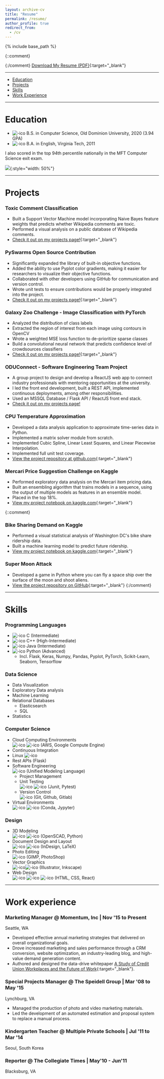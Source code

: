 ```yaml
---
layout: archive-cv
title: "Resume"
permalink: /resume/
author_profile: true
redirect_from:
  - /cv
---
```


{% include base_path %}

{::comment}

{:/comment}
[Download My Resume (PDF)](/images/resume/Jay_Speidell.pdf){:target="_blank"}
<hr>

* [Education](#education)<br />
* [Projects](#projects)<br />
* [Skills](#skills)<br />
* [Work Experience](#work-experience)<br />

<hr>

# Education

* ![-ico](\images\ico\odu.svg) B.S. in Computer Science, Old Dominion University, 2020 (3.94 GPA)
*  ![-ico](\images\ico\Virginia_Tech_Hokies_logo.svg) B.A. in English, Virginia Tech, 2011

I also scored in the top 94th percentile nationally in the MFT Computer Science exit exam.

![](/images/other/exit_exam.png){:style="width: 50%"}
<hr>

# Projects

### Toxic Comment Classification
* Built a Support Vector Machine model incorporating Naive Bayes feature weights that predicts whether Wikipedia comments are toxic.
* Performed a visual analysis on a public database of Wikipedia comments.  
* [Check it out on my projects page!](/portfolio/project05-toxic-comments/){:target="_blank"}

### PySwarms Open Source Contribution
* Significantly expanded the library of built-in objective functions.
* Added the ability to use Pyplot color gradients, making it easier for researchers to visualize their objective functions.
* Collaborated with other developers using GitHub for communication and version control.
* Wrote unit tests to ensure contributions would be properly integrated into the project.
* [Check it out on my projects page!](/portfolio/project00-pyswarms/){:target="_blank"}

### Galaxy Zoo Challenge - Image Classification with PyTorch
* Analyzed the distribution of class labels
* Extracted the region of interest from each image using contours in OpenCV
* Wrote a weighted MSE loss function to de-prioritize sparse classes
* Build a convolutional neural network that predicts confidence level of crowdsources classifiers
* [Check it out on my projects page!](../portfolio/project07-galazy-zoo/){:target="_blank"}

### ODUConnect - Software Engineering Team Project
* A group project to design and develop a ReactJS web app to connect industry professionals with mentoring opportunities at the university.
* I led the front end development, built a REST API, implemented continuous deployments, among other responsibilities.
* Used an MSSQL Database / Flask API / ReactJS front end stack.
* [Check it out on my projects page!](../portfolio/project08-oduconnect)

### CPU Temperature Approximation
* Developed a data analysis application to approximate time-series data in Python.
* Implemented a matrix solver module from scratch.
* Implemented Cubic Spline, Linear Least Squares, and Linear Piecewise Interpolation.
* Implemented full unit test coverage.
* [View the project repository at github.com](https://github.com/jayspeidell/cpu-temp-approximation){:target="_blank"}

### Mercari Price Suggestion Challenge on Kaggle
* Performed exploratory data analysis on the Mercari item pricing data.
* Built an ensembling algorithm that trains models in a sequence, using the output of multiple models as features in an ensemble model.
* Placed in the top 18%.
* [View my project notebook on kaggle.com](https://www.kaggle.com/jayspeidell/predictions-as-features){:target="_blank"}

{::comment}
### Bike Sharing Demand on Kaggle
* Performed a visual statistical analysis of Washington DC's bike share ridership data.
* Built a machine learning model to predict future ridership.
* [View my project notebook on kaggle.com](https://www.kaggle.com/jayspeidell/visualizing-and-modeling-dc-bikeshare-ridership){:target="_blank"}

### Super Moon Attack
* Developed a game in Python where you can fly a space ship over the surface of the moon and shoot aliens.
* [View the project repository on GitHub](https://github.com/jayspeidell/super-moon-attack){:target="_blank"}
{:/comment}


<hr>

# Skills
### Programming Languages
* ![-ico](\images\ico\clang.svg) C (Intermediate)
* ![-ico](\images\ico\icons8-c++.svg) C++ (High-Intermediate)
* ![-ico](\images\ico\icons8-java.svg) Java (Intermediate)
* ![-ico](\images\ico\icons8-python.svg) Python (Advanced)
  * Incl. Flask, Keras, Numpy, Pandas, Pyplot, PyTorch, Scikit-Learn, Seaborn, Tensorflow

### Data Science
* Data Visualization
* Exploratory Data analysis
* Machine Learning
* Relational Databases
  * Elasticsearch
  * SQL
* Statistics

### Computer Science
* Cloud Computing Environments <br /> ![-ico](\images\ico\Amazon_Web_Services_Logo.svg) ![-ico](\images\ico\gce.svg)
(AWS, Google Compute Engine)
* Continuous Integration
* Linux ![-ico](\images\ico\Tux.svg)
* Rest APIs (Flask)
* Software Engineering <br /> ![-ico](\images\ico\UML_logo.svg) (Unified Modeling Language)
  * Project Management
  * Unit Testing <br /> ![-ico](\images\ico\junit.png) ![-ico](\images\ico\pytest.webp)  (Junit, Pytest)
  * Version Control <br /> ![-ico](\images\ico\Git-logo.svg)  (Git, Github, Gitlab)
* Virtual Environments <br /> ![-ico](\images\ico\conda.svg) ![-ico](\images\ico\jupyter.svg) (Conda, Jypyter)

### Design
* 3D Modeling  <br /> ![-ico](\images\ico\Openscad_SVG.svg) ![-ico](\images\ico\icons8-python.svg) (OpenSCAD, Python)
* Document Design and Layout <br /> ![-ico](\images\ico\icons8-adobe-indesign.svg) ![-ico](\images\ico\LaTeX_logo.svg) (InDesign, LaTeX)
* Photo Editing  <br /> ![-ico](\images\ico\icons8-adobe-photoshop.svg) (GIMP, PhotoShop)
* Vector Graphics  <br /> ![-ico](\images\ico\icons8-adobe-illustrator.svg)![-ico](\images\ico\Inkscape-HIG-mental.svg) (Illustrator, Inkscape)
*  Web Design <br /> ![-ico](\images\ico\html5.svg) ![-ico](\images\ico\CSS3_logo_and_wordmark.svg) ![-ico](\images\ico\react.svg)  (HTML, CSS, React)


<hr>

# Work experience
### Marketing Manager @ Momentum, Inc \| Nov '15 to Present
Seattle, WA
* Developed effective annual marketing strategies that delivered on overall organizational goals.
* Drove increased marketing and sales performance through a CRM conversion, website optimization, an industry-leading blog, and high-value demand generation content.
* Authored and designed the data-drive whitepaper [A Study of Credit Union Workplaces and the Future of Work](https://cdn2.hubspot.net/hubfs/6312112/A%20Study%20of%20Credit%20Union%20Workplaces%20-%20Momentum.pdf){:target="_blank"}.


### Special Projects Manager @ The Speidell Group \| Mar '08 to May '15
Lynchburg, VA
* Managed the production of photo and video marketing materials.
* Led the development of an automated estimation and proposal system to replace a manual process.

### Kindergarten Teacher @ Multiple Private Schools \| Jul '11 to Mar '14
Seoul, South Korea
### Reporter @ The Collegiate Times \| May'10 - Jun'11
Blacksburg, VA
